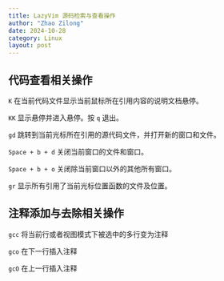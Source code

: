 ```yaml
---
title: LazyVim 源码检索与查看操作 
author: "Zhao Zilong"
date: 2024-10-28
category: Linux
layout: post
---
```


## 代码查看相关操作

`K` 在当前代码文件显示当前鼠标所在引用内容的说明文档悬停。

`KK`  显示悬停并进入悬停。按 `q` 退出。

`gd`  跳转到当前光标所在引用的源代码文件，并打开新的窗口和文件。

`Space + b + d` 关闭当前窗口的文件和窗口。

`Space + b + o` 关闭除当前窗口以外的其他所有窗口。

`gr` 显示所有引用了当前光标位置函数的文件及位置。

## 注释添加与去除相关操作

`gcc` 将当前行或者视图模式下被选中的多行变为注释

`gco` 在下一行插入注释

`gcO` 在上一行插入注释
